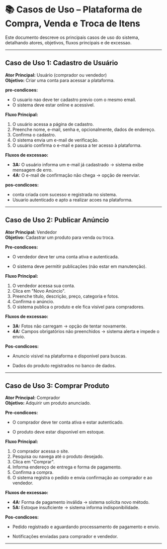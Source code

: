# 📚 Casos de Uso – Plataforma de Compra, Venda e Troca de Itens

Este documento descreve os principais casos de uso do sistema, detalhando atores, objetivos, fluxos principais e de excessao.

---

## Caso de Uso 1: Cadastro de Usuário

**Ator Principal:** Usuário (comprador ou vendedor)  
**Objetivo:** Criar uma conta para acessar a plataforma.

**pre-condicoes:**
- O usuario nao deve ter cadastro previo com o mesmo email.
- O sistema deve estar online e acessivel.

**Fluxo Principal:**
1. O usuário acessa a página de cadastro.
2. Preenche nome, e-mail, senha e, opcionalmente, dados de endereço.
3. Confirma o cadastro.
4. O sistema envia um e-mail de verificação.
5. O usuário confirma o e-mail e passa a ter acesso à plataforma.

**Fluxos de excessao:**
- **3A:** O usuário informa um e-mail já cadastrado → sistema exibe mensagem de erro.
- **4A:** O e-mail de confirmação não chega → opção de reenviar.

**pos-condicoes:**
- conta criada com sucesso e registrada no sistema.
- Usuario autenticado e apto a realizar acoes na plataforma.

---

## Caso de Uso 2: Publicar Anúncio

**Ator Principal:** Vendedor  
**Objetivo:** Cadastrar um produto para venda ou troca.

**Pre-condicoes:**

- O vendedor deve ter uma conta ativa e autenticada.

- O sistema deve permitir publicações (não estar em manutenção).

**Fluxo Principal:**
1. O vendedor acessa sua conta.
2. Clica em "Novo Anúncio".
3. Preenche título, descrição, preço, categoria e fotos.
4. Confirma o anúncio.
5. O sistema publica o produto e ele fica visível para compradores.

**Fluxos de excessao:**
- **3A:** Fotos não carregam → opção de tentar novamente.
- **4A:** Campos obrigatórios não preenchidos → sistema alerta e impede o envio.

**Pos-condicoes:**

- Anuncio visivel na plataforma e disponivel para buscas.

- Dados do produto registrados no banco de dados.
---

## Caso de Uso 3: Comprar Produto

**Ator Principal:** Comprador  
**Objetivo:** Adquirir um produto anunciado.

**Pre-condicoes:**
- O comprador deve ter conta ativa e estar autenticado.

- O produto deve estar disponível em estoque.

**Fluxo Principal:**
1. O comprador acessa o site.
2. Pesquisa ou navega até o produto desejado.
3. Clica em "Comprar".
4. Informa endereço de entrega e forma de pagamento.
5. Confirma a compra.
6. O sistema registra o pedido e envia confirmação ao comprador e ao vendedor.

**Fluxos de excessao:**
- **4A:** Forma de pagamento inválida → sistema solicita novo método.
- **5A:** Estoque insuficiente → sistema informa indisponibilidade.

**Pos-condicoes:**
- Pedido registrado e aguardando processamento de pagamento e envio.

- Notificações enviadas para comprador e vendedor.
---